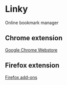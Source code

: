 # Linky
Online bookmark manager

## Chrome extension
[Google Chrome Webstore](https://chrome.google.com/webstore/detail/linky-extension/pghdabpagojegpfplckdbnlalpgidikc)

## Firefox extension
[Firefox add-ons](https://addons.mozilla.org/addon/linky-extension/)